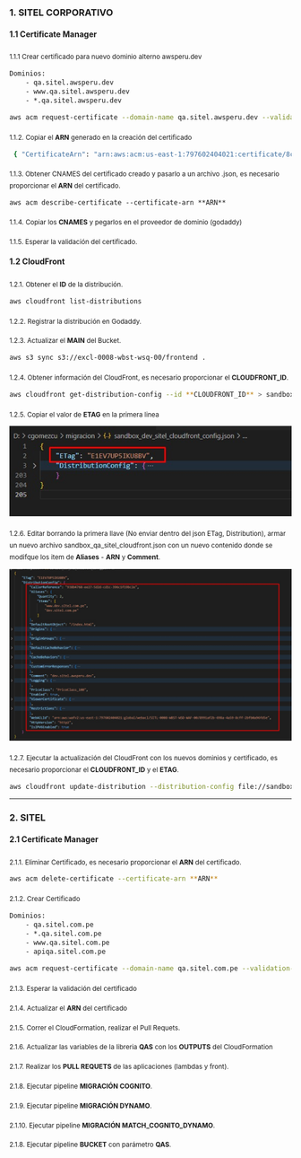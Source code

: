 ### 1. SITEL CORPORATIVO

#### 1.1 Certificate Manager

<sub> 1.1.1 Crear certificado para nuevo dominio alterno awsperu.dev

    Dominios:
        - qa.sitel.awsperu.dev
        - www.qa.sitel.awsperu.dev
        - *.qa.sitel.awsperu.dev
  
``` bash
aws acm request-certificate --domain-name qa.sitel.awsperu.dev --validation-method DNS --subject-alternative-names www.qa.sitel.awsperu.dev *.qa.sitel.awsperu.dev
```

<sub> 1.1.2. Copiar el **ARN** generado en la creación del certificado
``` bash
 { "CertificateArn": "arn:aws:acm:us-east-1:797602404021:certificate/8c23bb1d-243c-46f7-aa3b-48d7388d4d8b" }
``` 

<sub> 1.1.3. Obtener CNAMES del certificado creado y pasarlo a un archivo .json, es necesario proporcionar el **ARN** del certificado.
``` shell
aws acm describe-certificate --certificate-arn **ARN**
``` 

<sub> 1.1.4. Copiar los **CNAMES** y pegarlos en el proveedor de dominio (godaddy)

<sub> 1.1.5. Esperar la validación del certificado.

#### 1.2 CloudFront

<sub> 1.2.1. Obtener el **ID** de la distribución. </sub>
```bash
aws cloudfront list-distributions
```

<sub> 1.2.2. Registrar la distribución en Godaddy. </sub>


<sub> 1.2.3. Actualizar el **MAIN** del Bucket. </sub>

```bash
aws s3 sync s3://excl-0008-wbst-wsq-00/frontend .
```

<sub> 1.2.4. Obtener información del CloudFront, es necesario proporcionar el **CLOUDFRONT_ID**. </sub>

```bash
aws cloudfront get-distribution-config --id **CLOUDFRONT_ID** > sandbox_qa_sitel_cloudfront_config.json
```
<sub> 1.2.5. Copiar el valor de **ETAG** en la primera linea

![Copiar Tag](img/tag.jpeg)

<sub> 1.2.6. Editar borrando la primera llave (No enviar dentro del json ETag, Distribution), armar un nuevo archivo sandbox_qa_sitel_cloudfront.json con un nuevo contenido donde se modifque los item de **Aliases** - **ARN** y **Comment**.

![CloudFront](img/CloudFront.jpeg)

<sub> 1.2.7. Ejecutar la actualización del CloudFront con los nuevos dominios y certificado, es necesario proporcionar el **CLOUDFRONT_ID** y el **ETAG**.
```bash
aws cloudfront update-distribution --distribution-config file://sandbox_qa_sitel_cloudfront.json --id **CLOUDFRONT_ID** --if-match **ETAG**
```

---

### 2. SITEL
#### 2.1 Certificate Manager

<sub> 2.1.1. Eliminar Certificado, es necesario proporcionar el **ARN** del certificado.
        
``` bash
aws acm delete-certificate --certificate-arn **ARN**
```

<sub> 2.1.2. Crear Certificado

    Dominios:
        - qa.sitel.com.pe
        - *.qa.sitel.com.pe
        - www.qa.sitel.com.pe
        - apiqa.sitel.com.pe
                
``` bash
aws acm request-certificate --domain-name qa.sitel.com.pe --validation-method DNS --subject-alternative-names *.qa.sitel.com.pe www.qa.sitel.com.pe apiqa.sitel.com.pe
```

<sub> 2.1.3. Esperar la validación del certificado

<sub> 2.1.4. Actualizar el **ARN** del certificado

<sub> 2.1.5. Correr el CloudFormation, realizar el Pull Requets.

<sub> 2.1.6. Actualizar las variables de la libreria **QAS** con los **OUTPUTS** del CloudFormation

<sub> 2.1.7. Realizar los **PULL REQUETS** de las aplicaciones (lambdas y front).

<sub> 2.1.8. Ejecutar pipeline **MIGRACIÓN COGNITO**.

<sub> 2.1.9. Ejecutar pipeline **MIGRACIÓN DYNAMO**.

<sub> 2.1.10. Ejecutar pipeline **MIGRACIÓN MATCH_COGNITO_DYNAMO**.

<sub> 2.1.8. Ejecutar pipeline **BUCKET** con parámetro **QAS**.

